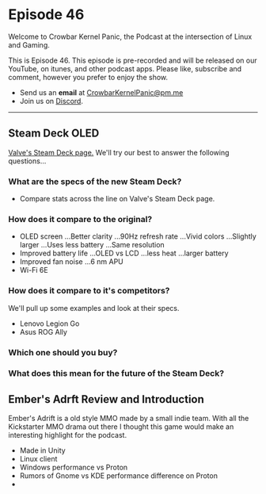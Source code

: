 Episode 46
=========

Welcome to Crowbar Kernel Panic,
the Podcast at the intersection of Linux and Gaming.

This is Episode 46.
This episode is pre-recorded and will be released on our YouTube, on itunes, and other podcast apps. Please like, subscribe and comment, however you prefer to enjoy the show.
- Send us an **email** at CrowbarKernelPanic@pm.me
- Join us on [Discord](https://discord.gg/Nx6HgaAuZ3). 
------

## Steam Deck OLED
[Valve's Steam Deck page.](https://www.steamdeck.com/en/oled)
We'll try our best to answer the following questions...

### What are the specs of the new Steam Deck?
- Compare stats across the line on Valve's Steam Deck page.

### How does it compare to the original?
- OLED screen
...Better clarity
...90Hz refresh rate
...Vivid colors
...Slightly larger
...Uses less battery
...Same resolution
- Improved battery life
...OLED vs LCD
...less heat
...larger battery
- Improved fan noise
...6 nm APU
- Wi-Fi 6E

### How does it compare to it's competitors?
We'll pull up some examples and look at their specs.
- Lenovo Legion Go
- Asus ROG Ally
### Which one should you buy?
### What does this mean for the future of the Steam Deck?

## Ember's Adrft Review and Introduction
Ember's Adrift is a old style MMO made by a small indie team. With all the Kickstarter MMO drama out there I thought this game would make an interesting highlight for the podcast.

- Made in Unity
- Linux client
- Windows performance vs Proton
- Rumors of Gnome vs KDE performance difference on Proton
- 
